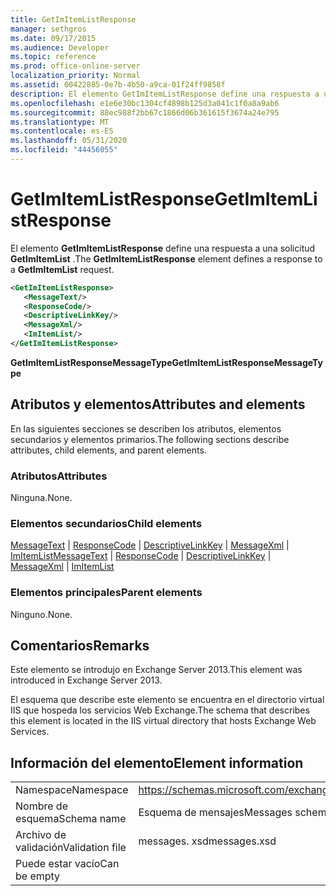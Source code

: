 ```yaml
---
title: GetImItemListResponse
manager: sethgros
ms.date: 09/17/2015
ms.audience: Developer
ms.topic: reference
ms.prod: office-online-server
localization_priority: Normal
ms.assetid: 00422885-0e7b-4b50-a9ca-01f24ff9858f
description: El elemento GetImItemListResponse define una respuesta a una solicitud GetImItemList.
ms.openlocfilehash: e1e6e30bc1304cf4898b125d3a041c1f0a8a9ab6
ms.sourcegitcommit: 88ec988f2bb67c1866d06b361615f3674a24e795
ms.translationtype: MT
ms.contentlocale: es-ES
ms.lasthandoff: 05/31/2020
ms.locfileid: "44456055"
---
```

# <a name="getimitemlistresponse"></a><span data-ttu-id="818d7-103">GetImItemListResponse</span><span class="sxs-lookup"><span data-stu-id="818d7-103">GetImItemListResponse</span></span>

<span data-ttu-id="818d7-104">El elemento **GetImItemListResponse** define una respuesta a una solicitud **GetImItemList** .</span><span class="sxs-lookup"><span data-stu-id="818d7-104">The **GetImItemListResponse** element defines a response to a **GetImItemList** request.</span></span> 
  
```XML
<GetImItemListResponse>
   <MessageText/>
   <ResponseCode/>
   <DescriptiveLinkKey/>
   <MessageXml/>
   <ImItemList/>
</GetImItemListResponse>
```

 <span data-ttu-id="818d7-105">**GetImItemListResponseMessageType**</span><span class="sxs-lookup"><span data-stu-id="818d7-105">**GetImItemListResponseMessageType**</span></span>
## <a name="attributes-and-elements"></a><span data-ttu-id="818d7-106">Atributos y elementos</span><span class="sxs-lookup"><span data-stu-id="818d7-106">Attributes and elements</span></span>

<span data-ttu-id="818d7-107">En las siguientes secciones se describen los atributos, elementos secundarios y elementos primarios.</span><span class="sxs-lookup"><span data-stu-id="818d7-107">The following sections describe attributes, child elements, and parent elements.</span></span>
  
### <a name="attributes"></a><span data-ttu-id="818d7-108">Atributos</span><span class="sxs-lookup"><span data-stu-id="818d7-108">Attributes</span></span>

<span data-ttu-id="818d7-109">Ninguna.</span><span class="sxs-lookup"><span data-stu-id="818d7-109">None.</span></span>
  
### <a name="child-elements"></a><span data-ttu-id="818d7-110">Elementos secundarios</span><span class="sxs-lookup"><span data-stu-id="818d7-110">Child elements</span></span>

<span data-ttu-id="818d7-111">[MessageText](messagetext.md)  |  [ResponseCode](responsecode.md)  |  [DescriptiveLinkKey](descriptivelinkkey.md)  |  [MessageXml](messagexml.md)  |  [ImItemList](imitemlist.md)</span><span class="sxs-lookup"><span data-stu-id="818d7-111">[MessageText](messagetext.md) | [ResponseCode](responsecode.md) | [DescriptiveLinkKey](descriptivelinkkey.md) | [MessageXml](messagexml.md) | [ImItemList](imitemlist.md)</span></span>
  
### <a name="parent-elements"></a><span data-ttu-id="818d7-112">Elementos principales</span><span class="sxs-lookup"><span data-stu-id="818d7-112">Parent elements</span></span>

<span data-ttu-id="818d7-113">Ninguno.</span><span class="sxs-lookup"><span data-stu-id="818d7-113">None.</span></span>
  
## <a name="remarks"></a><span data-ttu-id="818d7-114">Comentarios</span><span class="sxs-lookup"><span data-stu-id="818d7-114">Remarks</span></span>

<span data-ttu-id="818d7-115">Este elemento se introdujo en Exchange Server 2013.</span><span class="sxs-lookup"><span data-stu-id="818d7-115">This element was introduced in Exchange Server 2013.</span></span>
  
<span data-ttu-id="818d7-116">El esquema que describe este elemento se encuentra en el directorio virtual IIS que hospeda los servicios Web Exchange.</span><span class="sxs-lookup"><span data-stu-id="818d7-116">The schema that describes this element is located in the IIS virtual directory that hosts Exchange Web Services.</span></span>
  
## <a name="element-information"></a><span data-ttu-id="818d7-117">Información del elemento</span><span class="sxs-lookup"><span data-stu-id="818d7-117">Element information</span></span>

|||
|:-----|:-----|
|<span data-ttu-id="818d7-118">Namespace</span><span class="sxs-lookup"><span data-stu-id="818d7-118">Namespace</span></span>  <br/> |https://schemas.microsoft.com/exchange/services/2006/messages  <br/> |
|<span data-ttu-id="818d7-119">Nombre de esquema</span><span class="sxs-lookup"><span data-stu-id="818d7-119">Schema name</span></span>  <br/> |<span data-ttu-id="818d7-120">Esquema de mensajes</span><span class="sxs-lookup"><span data-stu-id="818d7-120">Messages schema</span></span>  <br/> |
|<span data-ttu-id="818d7-121">Archivo de validación</span><span class="sxs-lookup"><span data-stu-id="818d7-121">Validation file</span></span>  <br/> |<span data-ttu-id="818d7-122">messages. xsd</span><span class="sxs-lookup"><span data-stu-id="818d7-122">messages.xsd</span></span>  <br/> |
|<span data-ttu-id="818d7-123">Puede estar vacío</span><span class="sxs-lookup"><span data-stu-id="818d7-123">Can be empty</span></span>  <br/> ||
   

